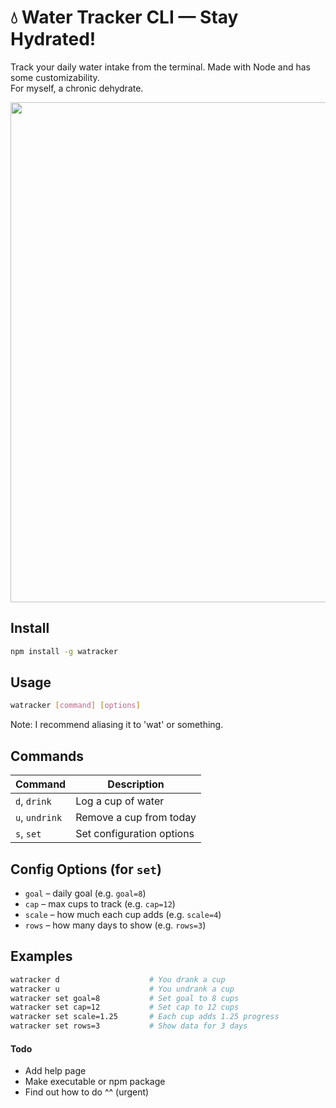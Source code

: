 # 💧 Water Tracker CLI — Stay Hydrated!
Track your daily water intake from the terminal. Made with Node and has some customizability.  
For myself, a chronic dehydrate.  

<img src="https://github.com/user-attachments/assets/cc095adf-37ed-44ef-9064-fa8b89e70ece" width="800">

## Install  
```bash
npm install -g watracker
```

## Usage

```bash
watracker [command] [options]
```
Note: I recommend aliasing it to 'wat' or something.


## Commands

| Command     | Description                     |
|-------------|---------------------------------|
| `d`, `drink`     | Log a cup of water              |
| `u`, `undrink`   | Remove a cup from today         |
| `s`, `set`       | Set configuration options       |

## Config Options (for `set`)

- `goal` – daily goal (e.g. `goal=8`)
- `cap` – max cups to track (e.g. `cap=12`)
- `scale` – how much each cup adds (e.g. `scale=4`)
- `rows` – how many days to show (e.g. `rows=3`)

## Examples

```bash
watracker d                    # You drank a cup
watracker u                    # You undrank a cup
watracker set goal=8           # Set goal to 8 cups
watracker set cap=12           # Set cap to 12 cups
watracker set scale=1.25       # Each cup adds 1.25 progress
watracker set rows=3           # Show data for 3 days
```

#### Todo
- Add help page
- Make executable or npm package
- Find out how to do ^^ (urgent)
